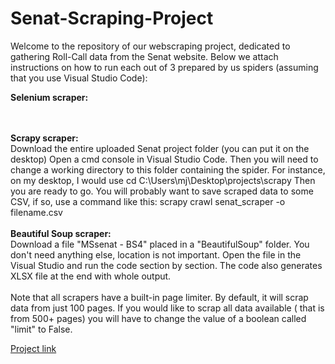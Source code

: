 # Senat-Scraping-Project
Welcome to the repository of our webscraping project, dedicated to gathering Roll-Call data from the Senat website. Below we attach instructions on how to run each out of 3 prepared by us spiders (assuming that you use Visual Studio Code):

<b>Selenium scraper:</b> <br>

<br>
<br>
<b>Scrapy scraper:</b> </br>
Download the entire uploaded Senat project folder (you can put it on the desktop) Open a cmd console in Visual Studio Code. Then you will need to change a working directory to this folder containing the spider. For instance, on my desktop, I would use cd C:\Users\mj\Desktop\projects\scrapy Then you are ready to go. You will probably want to save scraped data to some CSV, if so, use a command like this: scrapy crawl senat_scraper -o filename.csv
<br><br>
<b>Beautiful Soup scraper:</b><br>
Download a file "MSsenat - BS4" placed in a "BeautifulSoup" folder. You don't need anything else, location is not important. Open the file in the Visual Studio and run the code section by section. The code also generates XLSX file at the end with whole output.
<br>
<br>
Note that all scrapers have a built-in page limiter. By default, it will scrap data from just 100 pages. If you would like to scrap all data available ( that is from 500+ pages) you will have to change the value of a boolean called "limit" to False.

[Project link](https://github.com/MichalSekowski1/Senat-Scraping-Project?fbclid=IwAR1rZjWLQZxDVq0A4iMpxYefmOJHn5u_DO-tpZPQmHWrxpv_Z2KKsqkp3Zw)
